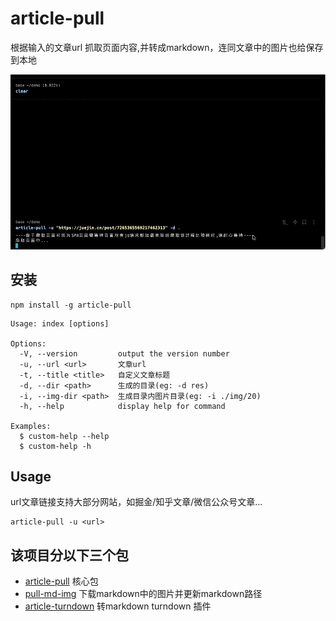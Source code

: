 # article-pull

根据输入的文章url 抓取页面内容,并转成markdown，连同文章中的图片也给保存到本地

![example](/assets/example.gif)

## 安装

```shell
npm install -g article-pull
```

```shell
Usage: index [options]

Options:
  -V, --version         output the version number
  -u, --url <url>       文章url
  -t, --title <title>   自定义文章标题
  -d, --dir <path>      生成的目录(eg: -d res)
  -i, --img-dir <path>  生成目录内图片目录(eg: -i ./img/20)
  -h, --help            display help for command

Examples:
  $ custom-help --help
  $ custom-help -h
```

## Usage

url文章链接支持大部分网站，如掘金/知乎文章/微信公众号文章...

```shell
article-pull -u <url>
```

## 该项目分以下三个包

- [article-pull](./packages/article-pull/README.md) 核心包
- [pull-md-img](./packages/pull-md-img/README.md) 下载markdown中的图片并更新markdown路径
- [article-turndown](./packages/article-turndown/README.md) 转markdown turndown 插件